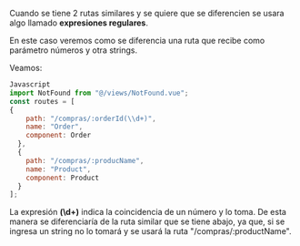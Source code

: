 Cuando se tiene 2 rutas similares y se quiere que se diferencien se usara algo llamado **expresiones regulares**.

En este caso veremos como se diferencia una ruta que recibe como parámetro números y otra strings.

Veamos:

```Javascript
Javascript
import NotFound from "@/views/NotFound.vue";
const routes = [
{
    path: "/compras/:orderId(\\d+)",
    name: "Order",
    component: Order
  },
  {
    path: "/compras/:producName",
    name: "Product",
    component: Product
  }
];
```

La expresión **(\\d+)** indica la coincidencia de un número y lo toma.
De esta manera se diferenciaría de la ruta similar que se tiene abajo, ya que, si se ingresa un string no lo tomará y se usará la ruta "/compras/:productName".

